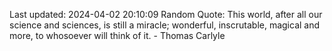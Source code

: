 Last updated: 2024-04-02 20:10:09
Random Quote: This world, after all our science and sciences, is still a miracle; wonderful, inscrutable, magical and more, to whosoever will think of it. - Thomas Carlyle